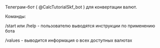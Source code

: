Телеграм-бот ( @CalcTutorialSkf_bot ) для конвертации валют.

Команды:

/start или /help - пользователю выводятся инструкции по применению бота

/values - выводится информация о всех доступных валютах
